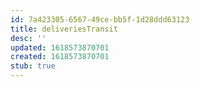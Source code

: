 ```yaml
---
id: 7a423305-6567-49ce-bb5f-1d28ddd63123
title: deliveriesTransit
desc: ''
updated: 1618573870701
created: 1618573870701
stub: true
---
```


